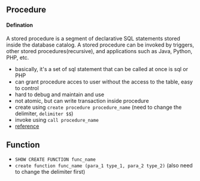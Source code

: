 ## Procedure
#### Defination
A stored procedure is a segment of declarative SQL statements stored inside the database catalog.
A stored procedure can be invoked by triggers, other stored procedures(recursive), and applications such as Java, Python, PHP, etc.
- basically, it's a set of sql statement that can be called at once is sql or PHP
- can grant procedure acces to user without the access to the table, easy to control
- hard to debug and maintain and use
- not atomic, but can write transaction inside procedure
- create using `create procedure procedure_name` (need to change the delimiter, `delimiter $$`)
- invoke using `call procedure_name`
- [reference](http://www.mysqltutorial.org/introduction-to-sql-stored-procedures.aspx)

## Function
- `SHOW CREATE FUNCTION func_name` 
- `create function func_name (para_1 type_1, para_2 type_2)` (also need to change the delimiter first)
